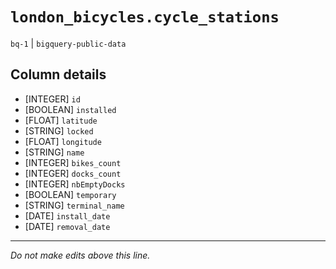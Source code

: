 # `london_bicycles.cycle_stations`
`bq-1` | `bigquery-public-data`

## Column details
* [INTEGER]   `id`
* [BOOLEAN]   `installed`
* [FLOAT]     `latitude`
* [STRING]    `locked`
* [FLOAT]     `longitude`
* [STRING]    `name`
* [INTEGER]   `bikes_count`
* [INTEGER]   `docks_count`
* [INTEGER]   `nbEmptyDocks`
* [BOOLEAN]   `temporary`
* [STRING]    `terminal_name`
* [DATE]      `install_date`
* [DATE]      `removal_date`

-------------------------------------------------------------------------------
*Do not make edits above this line.*
